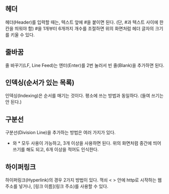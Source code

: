 ## 헤더
헤더(Header)를 입력할 때는, 텍스트 앞에 #을 붙이면 된다. (단, #과 텍스트 사이에 한 칸을 띄워야 함)
#을 1개부터 6개까지 개수를 조절하면 위의 화면처럼 헤더 글자의 크기를 키울 수 있다.

## 줄바꿈
줄 바꾸기(LF, Line Feed)는 엔터(Enter)를 2번 눌러서 빈 줄(Blank)을 추가하면 된다.

## 인덱싱(순서가 있는 목록)
인덱싱(Indexing)은 순서를 매기는 것이다. 평소에 쓰는 방법과 동일하다. (들여 쓰기는 안 된다.)

## 구분선
구분선(Division Line)을 추가하는 방법은 여러 가지가 있다.
 - 와 * 모두 사용이 가능하고, 3개 이상을 사용하면 된다.
위의 화면처럼 중간에 띄어쓰기를 해도 되고, 6개 이상을 적어도 인식한다.

## 하이퍼링크
하이퍼링크(Hyperlink)의 경우 2가지 방법이 있다.
꺽쇠 < > 안에 http로 시작하는 웹 주소를 넣거나,
[링크 이름](링크 주소)를 사용할 수 있다.
